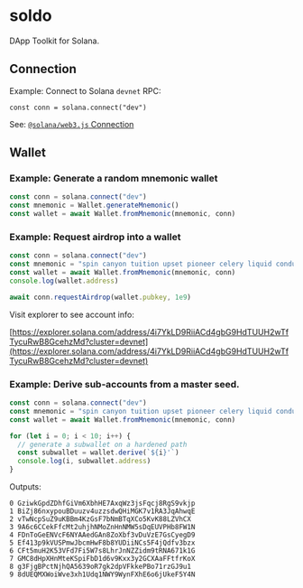 # soldo

DApp Toolkit for Solana.

## Connection

Example: Connect to Solana `devnet` RPC:

```
const conn = solana.connect("dev")
```

See: [`@solana/web3.js` Connection](https://solana-labs.github.io/solana-web3.js/class/src/connection.js~Connection.html)

## Wallet

### Example: Generate a random mnemonic wallet

```js
const conn = solana.connect("dev")
const mnemonic = Wallet.generateMnemonic()
const wallet = await Wallet.fromMnemonic(mnemonic, conn)
```

### Example: Request airdrop into a wallet

```js
const conn = solana.connect("dev")
const mnemonic = "spin canyon tuition upset pioneer celery liquid conduct boy bargain dust seed"
const wallet = await Wallet.fromMnemonic(mnemonic, conn)
console.log(wallet.address)

await conn.requestAirdrop(wallet.pubkey, 1e9)
```

Visit explorer to see account info:

[https://explorer.solana.com/address/4i7YkLD9RiiACd4gbG9HdTUUH2wTfTycuRwB8GcehzMd?cluster=devnet](https://explorer.solana.com/address/4i7YkLD9RiiACd4gbG9HdTUUH2wTfTycuRwB8GcehzMd?cluster=devnet)

### Example: Derive sub-accounts from a master seed.

```js
const conn = solana.connect("dev")
const mnemonic = "spin canyon tuition upset pioneer celery liquid conduct boy bargain dust seed"
const wallet = await Wallet.fromMnemonic(mnemonic, conn)

for (let i = 0; i < 10; i++) {
  // generate a subwallet on a hardened path
  const subwallet = wallet.derive(`${i}'`)
  console.log(i, subwallet.address)
}
```

Outputs:

```
0 GziwkGpdZDhfGiVm6XbhHE7AxqWz3jsFqcj8RgS9vkjp
1 BiZj86nxypouBDuuzv4uzzsdwQHiMGK7v1RA3JqAhwqE
2 vTwNcpSuZ9uKBBm4KzGsF7bNmBTqXCo5KvK88LZVhCX
3 9A6c6CCekFfcMt2uhjhNMoZnHnNMW5sDqEUVPHb8FW1N
4 FDnToGeENVcF6NYAAedGAn8ZoXbf3vDuVzE7GsCyegD9
5 Ef413p9kVUSPmwJbcmHwF8b8YUDiiNCs5F4jQdfv3bzx
6 CFt5muH2K53VFd7Fi5W7s8LhrJnNZZidm9tRNA671k1G
7 GMC8dHpXHnMteKSpiFbD1d6v9Kxx3y2GCXAaFFtfrKoX
8 g3FjgBPctNjhQA5639oR7gk2dpVFkkePBo71rzGJ9u1
9 8dUEQMXWoiWve3xh1Udq1NWY9WynFXhE6o6jUkeF5Y4N
```